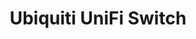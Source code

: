 ---
title: Ubiquiti UniFi Switch
has_children: false
alias: EdgeSwitch ES-16-XG, UniFi US-16-XG, UniFi US-XG-6POE
layout: default
redirect_to: /ubiquiti
nav_exclude: true
---